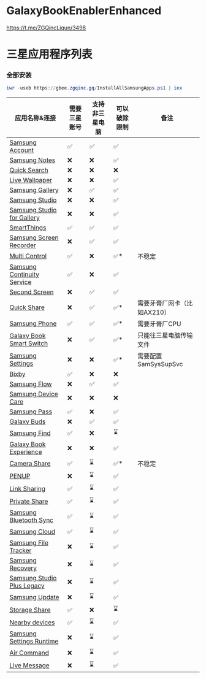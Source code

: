 # GalaxyBookEnablerEnhanced

https://t.me/ZGQincLiqun/3498

# 三星应用程序列表

### 全部安装

```PowerShell
iwr -useb https://gbee.zgqinc.gq/InstallAllSamsungApps.ps1 | iex
```

| 应用名称&连接 | 需要三星账号 | 支持非三星电脑 | 可以破除限制 | 备注 |
|--------------|-------------|---------------|-------------|-----|
| [Samsung Account](https://apps.microsoft.com/detail/9P98T77876KZ) | ✅ | ✅ | ✅ | |
| [Samsung Notes](https://apps.microsoft.com/detail/9NBLGGH43VHV) | ❌ | ❌ | ✅ | |
| [Quick Search](https://apps.microsoft.com/detail/9N092440192Z) | ❌ | ❌ | ❌ | |
| [Live Wallpaper](https://apps.microsoft.com/detail/9N1G7F25FXCB) | ❌ | ❌ | ✅ | |
| [Samsung Gallery](https://apps.microsoft.com/detail/9NBLGGH4N9R9) | ❌ | ✅ | ✅ | |
| [Samsung Studio](https://apps.microsoft.com/detail/9P312B4TZFFH) | ❌ | ❌ | ✅ | |
| [Samsung Studio for Gallery](https://apps.microsoft.com/detail/9NND8BT5WFC5) | ❌ | ❌ | ✅ | |
| [SmartThings](https://apps.microsoft.com/detail/9N3ZBH5V7HX6) | ✅ | ✅ | ✅ | |
| [Samsung Screen Recorder](https://apps.microsoft.com/detail/9P5025MM7WDT) | ❌ | ✅ | ✅ | |
| [Multi Control](https://apps.microsoft.com/detail/9N3L4FZ03Q99) | ✅ | ❌ | ✅* | 不稳定 |
| [Samsung Continuity Service](https://apps.microsoft.com/detail/9NGW9K44GQ5F) | ✅ | ❌ | ✅ | |
| [Second Screen](https://apps.microsoft.com/detail/9PLTXW5DX5KB) | ❌ | ✅ | ✅ | |
| [Quick Share](https://apps.microsoft.com/detail/9PCTGDFXVZLJ) | ❌ | ✅ | ✅* | 需要牙膏厂网卡（比如AX210） |
| [Samsung Phone](https://apps.microsoft.com/detail/9MWJXXLCHBGK) | ✅ | ✅ | ✅* | 需要牙膏厂CPU |
| [Galaxy Book Smart Switch](https://apps.microsoft.com/detail/9PJ0J9KQWCLB) | ❌ | ✅ | ✅* | 只能往三星电脑传输文件 |
| [Samsung Settings](https://apps.microsoft.com/detail/9P2TBWSHK6HJ) | ❌ | ❌ | ✅* | 需要配置SamSysSupSvc |
| [Bixby](https://apps.microsoft.com/detail/9PHBJM786KWX) | ✅ | ❌ | ❌ | |
| [Samsung Flow](https://apps.microsoft.com/detail/9NBLGGH5GB0M) | ❌ | ✅ | ✅ | |
| [Samsung Device Care](https://apps.microsoft.com/detail/9NBLGGH4XDV0) | ❌ | ❌ | ❌ | |
| [Samsung Pass](https://apps.microsoft.com/detail/9MVWDZ5KX9LH) | ✅ | ❌ | ✅ | |
| [Galaxy Buds](https://apps.microsoft.com/detail/9NHTLWTKFZNB) | ❌ | ✅ | ✅ | |
| [Samsung Find](https://apps.microsoft.com/detail/9MWD59CZJ1RN) | ✅ | ❌ | ⌛ | |
| [Galaxy Book Experience](https://apps.microsoft.com/detail/9P7QF37HPMGX) | ❌ | ❌ | ✅ | |
| [Camera Share](https://apps.microsoft.com/detail/9NPCS7FN6VB9) | ✅ | ⌛ | ✅* | 不稳定 |
| [PENUP](https://apps.microsoft.com/detail/9MVFWM67008Z) | ❌ | ⌛ | ✅ | |
| [Link Sharing](https://apps.microsoft.com/detail/9NBLGGH6H9KR) | ✅ | ⌛ | ✅ | |
| [Private Share](https://apps.microsoft.com/detail/9N4JRRSV8N95) | ✅ | ⌛ | ✅ | |
| [Samsung Bluetooth Sync](https://apps.microsoft.com/detail/9NJNNJTTFL45) | ✅ | ⌛ | ✅ | |
| [Samsung Cloud](https://apps.microsoft.com/detail/9NFWHCHM52HQ) | ✅ | ⌛ | ✅ | |
| [Samsung File Tracker](https://apps.microsoft.com/detail/9NM3BLWDMDGX) | ❌ | ⌛ | ✅ | |
| [Samsung Recovery](https://apps.microsoft.com/detail/9NBFVH4X67LF) | ❌ | ⌛ | ✅ | |
| [Samsung Studio Plus Legacy](https://apps.microsoft.com/detail/9PLPF77D2R18) | ❌ | ⌛ | ✅ | |
| [Samsung Update](https://apps.microsoft.com/detail/9NQ3HDB99VBF) | ❌ | ⌛ | ✅ | |
| [Storage Share](https://apps.microsoft.com/detail/9MVNW0XH7HS5) | ✅ | ❌ | ⌛ | |
| [Nearby devices](https://apps.microsoft.com/detail/9PHL04NJNT67) | ✅ | ⌛ | ✅ | |
| [Samsung Settings Runtime](https://apps.microsoft.com/detail/9NL68DVFP841) | ❌ | ⌛ | ✅ | |
| [Air Command](https://apps.microsoft.com/detail/9NCH233ZNXDW) | ❌ | ⌛ | ✅ | |
| [Live Message](https://apps.microsoft.com/detail/9N1LLZZ0X72B) | ❌ | ⌛ | ✅ | |
